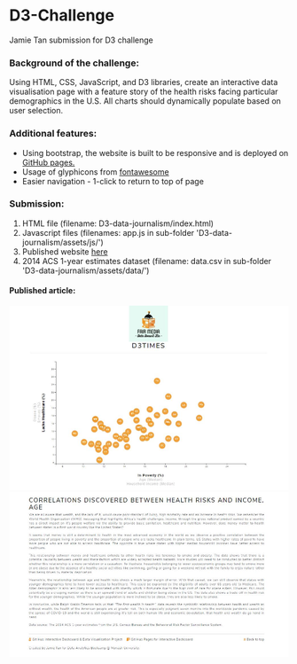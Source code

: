 # D3-Challenge
 Jamie Tan submission for D3 challenge

### Background of the challenge:

Using HTML, CSS, JavaScript, and D3 libraries, create an interactive data visualisation page with a feature story of the health risks facing particular demographics in the U.S. All charts should dynamically populate based on user selection. 

### Additional features:
* Using bootstrap, the website is built to be responsive and is deployed on [GitHub pages.](https://jamie-gihu.github.io/D3-Challenge/)
* Usage of glyphicons from [fontawesome](https://fontawesome.com/)
* Easier navigation - 1-click to return to top of page

### Submission:
1. HTML file (filename: D3-data-journalism/index.html)
2. Javascript files (filenames: app.js in sub-folder 'D3-data-journalism/assets/js/')
3. Published website [here](https://jamie-gihu.github.io/plotly-challenge/)
4. 2014 ACS 1-year estimates dataset (filename: data.csv in sub-folder 'D3-data-journalism/assets/data/')

#### Published article:
![Screenshot](/D3-data-journalism/assets/images/Fig1.jpg)
![Screenshot](/D3-data-journalism/assets/images/Fig2.jpg)